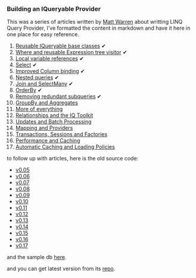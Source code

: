 ### Building an IQueryable Provider

This was a series of articles written by [Matt Warren](https://github.com/mattwar) about writting LINQ Query Provider, I've formatted the content in markdown and have it here in one place for easy reference.

1. [Reusable IQueryable base classes](tut/01-Reusable_IQueryable_base_classes.md) &#x2714;
2. [Where and reusable Expression tree visitor](tut/02-Where_and_reusable_Expression_tree_visitor.md) &#x2714;
3. [Local variable references](tut/03-Local_variable_references.md) &#x2714;
4. [Select](tut/04-Select.md) &#x2714;
5. [Improved Column binding](tut/05-Improved_Column_binding.md) &#x2714;
6. [Nested queries](tut/06-Nested_queries.md) &#x2714;
7. [Join and SelectMany](tut/07-Join_and_SelectMany.md) &#x2714;
8. [OrderBy](tut/08-OrderBy.md) &#x2714;
9. [Removing redundant subqueries](tut/09-Removing_redundant_subqueries.md) &#x2714;
10. [GroupBy and Aggregates](tut/10-GroupBy_and_Aggregates.md)
11. [More of everything](tut/11-More_of_everything.md)
12. [Relationships and the IQ Toolkit](tut/12-Relationships_and_the_IQ_Toolkit.md)
13. [Updates and Batch Processing](tut/13-Updates_and_Batch_Processing.md)
14. [Mapping and Providers](tut/14-Mapping_and_Providers.md)
15. [Transactions, Sessions and Factories](tut/15-Transactions_Sessions_and_Factories.md)
16. [Performance and Caching](tut/16-Performance_and_Caching.md)
17. [Automatic Caching and Loading Policies](tut/17-Automatic_Caching_and_Loading_Policies.md)

to follow up with articles, here is the old source code:

* [v0.05](ref/v0.05.zip)
* [v0.06](ref/v0.06.zip)
* [v0.07](ref/v0.07.zip)
* [v0.08](ref/v0.08.zip)
* [v0.09](ref/v0.09.zip)
* [v0.10](ref/v0.10.zip)
* [v0.11](ref/v0.11.zip)
* [v0.12](ref/v0.12.zip)
* [v0.13](ref/v0.13.zip)
* [v0.14](ref/v0.14.zip)
* [v0.15](ref/v0.15.zip)
* [v0.16](ref/v0.16.zip)
* [v0.17](ref/v0.17.zip)

and the sample db [here](ref/Northwind.zip).

and you can get latest version from its [repo](https://github.com/mattwar/iqtoolkit).
